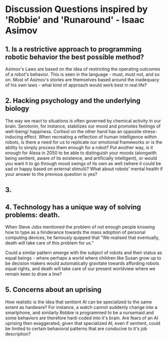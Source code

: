 # Discussion Questions inspired by 'Robbie' and 'Runaround' - Isaac Asimov

## 1. Is a restrictive approach to programming robotic behavior the best possible method?
Asimov's Laws are based on the idea of restricting the operating outcomes of a robot's behavior. This is seen in the language - must, must not, and so on. Most of Asimov's stories are themselves based around the inadequacy of his own laws - what kind of approach would work best in real life?
## 2. Hacking psychology and the underlying biology
The way we react to situations is often governed by chemical activity in our brain. Serotonin, for instance, stabilizes our mood and promotes feelings of well-being/ happiness. Cortisol on the other hand has an opposite stress-inducing effect. When recreating a reflection of human intelligence within robots, is there a need for us to replicate our emotional frameworks or is the ability to simply process them enough for a robot? Put another way, is it enough for Alexa in 2050 to be able to distinguish your moods (alongwith being sentient, aware of its existence, and artificially intelligent), or would you want it to go through mood swings of its own as well (where it could be sad or happy based on external stimuli)? What about robots' mental health if your answer to the previous question is yes?
## 3. 
## 4. Technology has a unique way of solving problems: death.
When Steve Jobs mentioned the problem of not enough people knowing how to type as a hinderance towards the mass adoption of personal computing devices, he famously quipped that "We realised that eventually, death will take care of this problem for us." 

Could a similar pattern emerge with the subject of robots and their status as equal beings - where perhaps a world where children like Susan grow up to be decision makers would automatically gravitate towards affording robots equal rights, and death will take care of our present worldview where we remain keen to draw a line?
## 5. Concerns about an uprising
How realistic is the idea that sentient AI can be specialized to the same extent as hardware? For instance, a watch cannot suddenly change into a smartphone, and similarly Robbie is programmed to be a nursemaid and some behaviors are therefore hard-coded into it's brain. Are fears of an AI uprising then exaggerated, given that specialized AI, even if sentient, could be limited to certain behavioral patterns that are conducive to it's job description?


